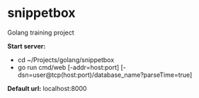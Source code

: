 # snippetbox
Golang training project

**Start server:** 
- cd ~/Projects/golang/snippetbox
- go run cmd/web [-addr=host:port] [-dsn=user@tcp(host:port)/database_name?parseTime=true]

**Default url:** localhost:8000